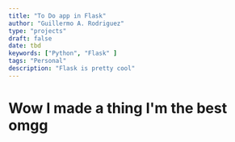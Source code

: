 ```yaml
---
title: "To Do app in Flask"
author: "Guillermo A. Rodriguez"
type: "projects"
draft: false
date: tbd
keywords: ["Python", "Flask" ]
tags: "Personal"
description: "Flask is pretty cool"
---
```



# Wow I made a thing I'm the best omgg